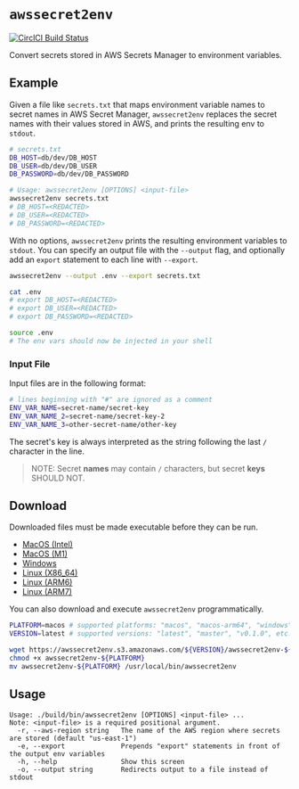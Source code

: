 # `awssecret2env`

[![CirclCI Build Status](https://circleci.com/gh/runwayml/awssecret2env.svg?style=shield)](https://app.circleci.com/pipelines/github/runwayml/awssecret2env)

Convert secrets stored in AWS Secrets Manager to environment variables.

## Example

Given a file like `secrets.txt` that maps environment variable names to secret names in AWS Secret Manager, `awssecret2env` replaces the secret names with their values stored in AWS, and prints the resulting env to `stdout`.

```bash
# secrets.txt
DB_HOST=db/dev/DB_HOST
DB_USER=db/dev/DB_USER
DB_PASSWORD=db/dev/DB_PASSWORD
```

```bash
# Usage: awssecret2env [OPTIONS] <input-file>
awssecret2env secrets.txt
# DB_HOST=<REDACTED>
# DB_USER=<REDACTED>
# DB_PASSWORD=<REDACTED>
```

With no options, `awssecret2env` prints the resulting environment variables to `stdout`. You can specify an output file with the `--output` flag, and optionally add an `export` statement to each line with `--export`.

```bash
awssecret2env --output .env --export secrets.txt

cat .env
# export DB_HOST=<REDACTED>
# export DB_USER=<REDACTED>
# export DB_PASSWORD=<REDACTED>

source .env
# The env vars should now be injected in your shell
```

### Input File

Input files are in the following format:

```bash
# lines beginning with "#" are ignored as a comment
ENV_VAR_NAME=secret-name/secret-key
ENV_VAR_NAME_2=secret-name/secret-key-2
ENV_VAR_NAME_3=other-secret-name/other-key
```

The secret's key is always interpreted as the string following the last `/` character in the line.

> NOTE: Secret **names** may contain `/` characters, but secret **keys** SHOULD NOT.

## Download

Downloaded files must be made executable before they can be run.

* [MacOS (Intel)](https://awssecret2env.s3.amazonaws.com/latest/awssecret2env-macos)
* [MacOS (M1)](https://awssecret2env.s3.amazonaws.com/latest/awssecret2env-macos-arm64)
* [Windows](https://awssecret2env.s3.amazonaws.com/latest/awssecret2env-windows)
* [Linux (X86_64)](https://awssecret2env.s3.amazonaws.com/latest/awssecret2env-linux64)
* [Linux (ARM6)](https://awssecret2env.s3.amazonaws.com/latest/awssecret2env-linuxarm6)
* [Linux (ARM7)](https://awssecret2env.s3.amazonaws.com/latest/awssecret2env-linuxarm7)

You can also download and execute `awssecret2env` programmatically.

```bash
PLATFORM=macos # supported platforms: "macos", "macos-arm64", "windows", "linux64", "linuxarm6", or "linuxarm7"
VERSION=latest # supported versions: "latest", "master", "v0.1.0", etc.

wget https://awssecret2env.s3.amazonaws.com/${VERSION}/awssecret2env-${PLATFORM}
chmod +x awssecret2env-${PLATFORM}
mv awssecret2env-${PLATFORM} /usr/local/bin/awssecret2env
```

## Usage

```
Usage: ./build/bin/awssecret2env [OPTIONS] <input-file> ...
Note: <input-file> is a required positional argument.
  -r, --aws-region string   The name of the AWS region where secrets are stored (default "us-east-1")
  -e, --export              Prepends "export" statements in front of the output env variables
  -h, --help                Show this screen
  -o, --output string       Redirects output to a file instead of stdout
```
